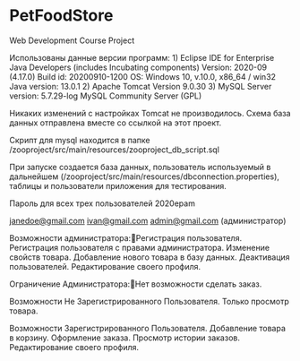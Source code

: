 # PetFoodStore
Web Development Course Project


Использованы данные версии программ:
	1) Eclipse IDE for Enterprise Java Developers (includes Incubating components)
	Version: 2020-09 (4.17.0)
	Build id: 20200910-1200
	OS: Windows 10, v.10.0, x86_64 / win32
	Java version: 13.0.1
 2)  Apache Tomcat Version 9.0.30
 3)  MySQL Server version: 5.7.29-log MySQL Community Server (GPL)

Никаких изменений с настройках Tomcat не производилось.
Схема база данных отправлена вместе со ссылкой на этот проект. 

Скрипт для mysql находится в папке 
/zooproject/src/main/resources/zooproject_db_script.sql

При запуске создается база данных, пользователь используемый в дальнейшем 
(/zooproject/src/main/resources/dbconnection.properties), таблицы и пользователи приложения для тестирования.

Пароль для всех трех пользователей 2020epam

janedoe@gmail.com
ivan@gmail.com
admin@gmail.com (администратор)

Возможности администратора:Регистрация пользователя. 
Регистрация пользователя с правами администратора.
Изменение свойств товара. 
Добавление нового товара в базу данных. 
Деактивация пользователей.
Редактирование своего профиля.

Ограничение Администратора:Нет возможности сделать заказ.

Возможности Не Зарегистрированного Пользователя.
Только просмотр товара.

Возможности Зарегистрированного Пользователя.
Добавление товара в корзину.
Оформление заказа. 
Просмотр истории заказов. 
Редактирование своего профиля.
